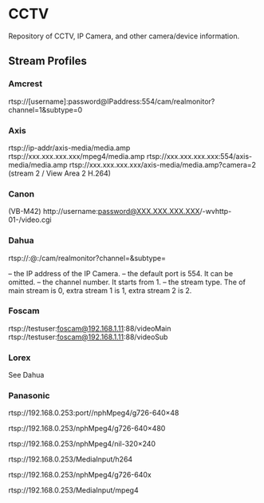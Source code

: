 # CCTV
Repository of CCTV, IP Camera, and other camera/device information.

## Stream Profiles

### Amcrest
rtsp://[username]:password@IPaddress:554/cam/realmonitor?channel=1&subtype=0

### Axis
rtsp://ip-addr/axis-media/media.amp
rtsp://xxx.xxx.xxx.xxx/mpeg4/media.amp
rtsp://xxx.xxx.xxx.xxx:554/axis-media/media.amp
rtsp://xxx.xxx.xxx.xxx/axis-media/media.amp?camera=2 (stream 2 / View Area 2 H.264)

### Canon
(VB-M42) http://username:password@XXX.XXX.XXX.XXX/-wvhttp-01-/video.cgi

### Dahua
rtsp://<username>:<password>@<ip>:<port>/cam/realmonitor?channel=<channelNo>&subtype=<typeNo>

<ip> – the IP address of the IP Camera.
<port> – the default port is 554. It can be omitted.
<channelNo> – the channel number. It starts from 1.
<typeNo> – the stream type. The <typeNo> of main stream is 0, extra stream 1 is 1, extra stream 2 is 2.


### Foscam
rtsp://testuser:foscam@192.168.1.11:88/videoMain
rtsp://testuser:foscam@192.168.1.11:88/videoSub

### Lorex
See Dahua

### Panasonic
rtsp://192.168.0.253:port//nphMpeg4/g726-640×48

rtsp://192.168.0.253/nphMpeg4/g726-640×480

rtsp://192.168.0.253/nphMpeg4/nil-320×240

rtsp://192.168.0.253/MediaInput/h264

rtsp://192.168.0.253/nphMpeg4/g726-640x

rtsp://192.168.0.253/MediaInput/mpeg4

